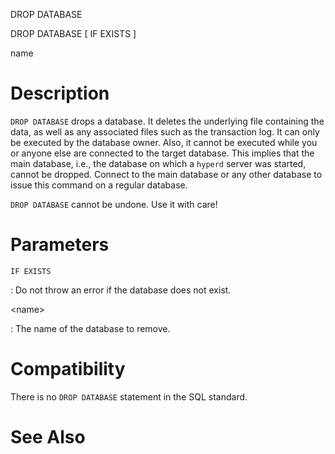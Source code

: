 DROP DATABASE

DROP DATABASE \[ IF EXISTS \]

name

# Description

`DROP DATABASE` drops a database. It deletes the underlying file
containing the data, as well as any associated files such as the
transaction log. It can only be executed by the database owner. Also, it
cannot be executed while you or anyone else are connected to the target
database. This implies that the main database, i.e., the database on
which a `hyperd` server was started, cannot be dropped. Connect to the
main database or any other database to issue this command on a regular
database.

`DROP DATABASE` cannot be undone. Use it with care!

# Parameters

`IF EXISTS`

:   Do not throw an error if the database does not exist.

\<name\>

:   The name of the database to remove.

# Compatibility

There is no `DROP DATABASE` statement in the SQL standard.

# See Also
